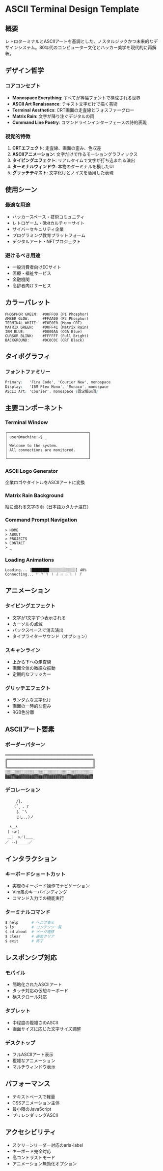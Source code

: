 # ASCII Terminal Design Template

## 概要
レトロターミナルとASCIIアートを基調とした、ノスタルジックかつ未来的なデザインシステム。80年代のコンピューター文化とハッカー美学を現代的に再解釈。

## デザイン哲学

### コアコンセプト
- **Monospace Everything**: すべてが等幅フォントで構成される世界
- **ASCII Art Renaissance**: テキスト文字だけで描く芸術
- **Terminal Aesthetics**: CRT画面の走査線とフォスファーグロー
- **Matrix Rain**: 文字が降り注ぐデジタルの雨
- **Command Line Poetry**: コマンドラインインターフェースの詩的表現

### 視覚的特徴
1. **CRTエフェクト**: 走査線、画面の歪み、色収差
2. **ASCIIアニメーション**: 文字だけで作るモーショングラフィックス
3. **タイピングエフェクト**: リアルタイムで文字が打ち込まれる演出
4. **ターミナルウィンドウ**: 本物のターミナルを模したUI
5. **グリッチテキスト**: 文字化けとノイズを活用した表現

## 使用シーン

### 最適な用途
- ハッカースペース・技術コミュニティ
- レトロゲーム・8bitカルチャーサイト
- サイバーセキュリティ企業
- プログラミング教育プラットフォーム
- デジタルアート・NFTプロジェクト

### 避けるべき用途
- 一般消費者向けECサイト
- 医療・福祉サービス
- 金融機関
- 高齢者向けサービス

## カラーパレット

```
PHOSPHOR GREEN:  #00FF00 (P1 Phosphor)
AMBER GLOW:      #FFAA00 (P3 Phosphor)
TERMINAL WHITE:  #E0E0E0 (Mono CRT)
MATRIX GREEN:    #00FF41 (Matrix Rain)
IBM BLUE:        #0000AA (CGA Blue)
CURSOR BLINK:    #FFFFFF (Full Bright)
BACKGROUND:      #0C0C0C (CRT Black)
```

## タイポグラフィ

### フォントファミリー
```css
Primary:   'Fira Code', 'Courier New', monospace
Display:   'IBM Plex Mono', 'Monaco', monospace
ASCII Art: 'Courier', monospace (固定幅必須)
```

## 主要コンポーネント

### Terminal Window
```
┌─────────────────────────────────────┐
│ user@machine:~$ _                   │
│                                     │
│ Welcome to the system.              │
│ All connections are monitored.      │
│                                     │
└─────────────────────────────────────┘
```

### ASCII Logo Generator
企業ロゴやタイトルをASCIIアートに変換

### Matrix Rain Background
縦に流れる文字の雨（日本語カタカナ混在）

### Command Prompt Navigation
```
> HOME
> ABOUT
> PROJECTS
> CONTACT
> _
```

### Loading Animations
```
Loading... [████████░░░░░░░░░░░░] 40%
Connecting... ⠋ ⠙ ⠹ ⠸ ⠼ ⠴ ⠦ ⠧ ⠇ ⠏
```

## アニメーション

### タイピングエフェクト
- 文字が1文字ずつ表示される
- カーソルの点滅
- バックスペースで消去演出
- タイプライターサウンド（オプション）

### スキャンライン
- 上から下への走査線
- 画面全体の微細な振動
- 定期的なフリッカー

### グリッチエフェクト
- ランダムな文字化け
- 画面の一時的な歪み
- RGB色分離

## ASCIIアート要素

### ボーダーパターン
```
════════════════════════════════════════
╔═══════════════════════════════════════╗
║                                       ║
╚═══════════════════════════════════════╝
░░░░░░░░░░░░░░░░░░░░░░░░░░░░░░░░░░░░░░░░
▓▓▓▓▓▓▓▓▓▓▓▓▓▓▓▓▓▓▓▓▓▓▓▓▓▓▓▓▓▓▓▓▓▓▓▓▓▓▓▓
```

### デコレーション
```
     ╱|、
    (˚ˎ 。7  
     |、˜〵          
     じしˍ,)ノ
     
  ∧＿∧
 ( ･ω･)
 ＿|  ⊃／(＿＿_
／ └-(＿＿＿／
```

## インタラクション

### キーボードショートカット
- 実際のキーボード操作でナビゲーション
- Vim風のキーバインディング
- コマンド入力での機能実行

### ターミナルコマンド
```bash
$ help      # ヘルプ表示
$ ls        # コンテンツ一覧
$ cd about  # ページ遷移
$ clear     # 画面クリア
$ exit      # 終了
```

## レスポンシブ対応

### モバイル
- 簡略化されたASCIIアート
- タッチ対応の仮想キーボード
- 横スクロール対応

### タブレット
- 中程度の複雑さのASCII
- 画面サイズに応じた文字サイズ調整

### デスクトップ
- フルASCIIアート表示
- 複雑なアニメーション
- マルチウィンドウ表示

## パフォーマンス

- テキストベースで軽量
- CSSアニメーション主体
- 最小限のJavaScript
- プリレンダリングASCII

## アクセシビリティ

- スクリーンリーダー対応のaria-label
- キーボード完全対応
- 高コントラストモード
- アニメーション無効化オプション